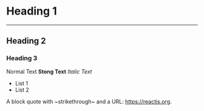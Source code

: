 # Heading 1
-------
## Heading 2
### Heading 3
Normal Text **Stong Text** *Italic Text*
- List 1
- List 2

A block quote with ~strikethrough~ and a URL: <https://reactjs.org>.

